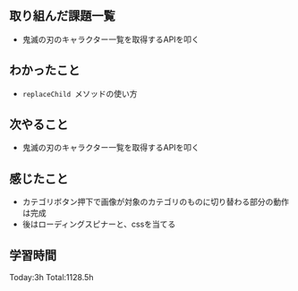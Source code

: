 ## 取り組んだ課題一覧

- 鬼滅の刃のキャラクター一覧を取得するAPIを叩く

## わかったこと

- `replaceChild `メソッドの使い方
 
## 次やること

- 鬼滅の刃のキャラクター一覧を取得するAPIを叩く

## 感じたこと

- カテゴリボタン押下で画像が対象のカテゴリのものに切り替わる部分の動作は完成
- 後はローディングスピナーと、cssを当てる
 
## 学習時間

Today:3h
Total:1128.5h
